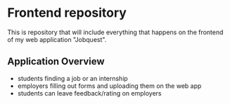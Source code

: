 # Frontend repository
This is  repository that will include everything that happens on the frontend of my web application "Jobquest". 

## Application Overview
- students finding a job or an internship
- employers filling out forms and uploading them on the web app
- students can leave feedback/rating on employers